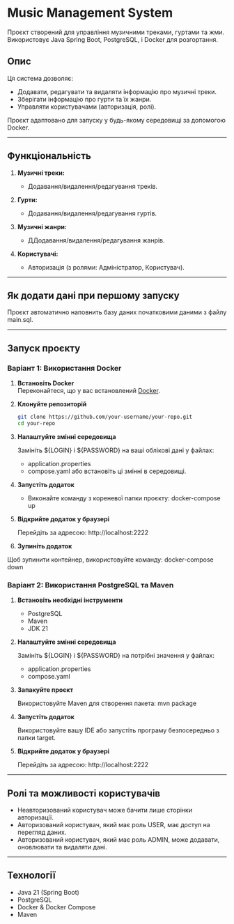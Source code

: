 # Music Management System

Проєкт створений для управління музичними треками, гуртами та жми. Використовує Java Spring Boot, PostgreSQL, і Docker для розгортання.

## Опис

Ця система дозволяє:
- Додавати, редагувати та видаляти інформацію про музичні треки.
- Зберігати інформацію про гурти та їх жанри.
- Управляти користувачами (авторизація, ролі).

Проєкт адаптовано для запуску у будь-якому середовищі за допомогою Docker.

---

## Функціональність

1. **Музичні треки:**
   - Додавання/видалення/редагування треків.

2. **Гурти:**
   - Додавання/видалення/редагування гуртів.

3. **Музичні жанри:**
   - ДДодавання/видалення/редагування жанрів.

4. **Користувачі:**
   - Авторизація (з ролями: Адміністратор, Користувач).

---

## Як додати дані при першому запуску

Проєкт автоматично наповнить базу даних початковими даними з файлу main.sql.

---

## Запуск проєкту

### Варіант 1: Використання Docker

1. **Встановіть Docker**  
   Переконайтеся, що у вас встановлений [Docker](https://www.docker.com/).

2. **Клонуйте репозиторій**  
   ```bash
   git clone https://github.com/your-username/your-repo.git
   cd your-repo

3. **Налаштуйте змінні середовища**

   Замініть ${LOGIN} і ${PASSWORD} на ваші облікові дані у файлах:

   - application.properties
   - compose.yaml або встановіть ці змінні в середовищі.

4. **Запустіть додаток**

   - Виконайте команду з кореневої папки проєкту: docker-compose up

5. **Відкрийте додаток у браузері**

   Перейдіть за адресою: http://localhost:2222

6. **Зупиніть додаток**

Щоб зупинити контейнер, використовуйте команду: docker-compose down

### Варіант 2: Використання PostgreSQL та Maven

1. **Встановіть необхідні інструменти**

   - PostgreSQL
   - Maven
   - JDK 21

2. **Налаштуйте змінні середовища**

   Замініть ${LOGIN} і ${PASSWORD} на потрібні значення у файлах: 

   - application.properties
   - compose.yaml

3. **Запакуйте проєкт**

   Використовуйте Maven для створення пакета: mvn package

4. **Запустіть додаток**

   Використовуйте вашу IDE або запустіть програму безпосередньо з папки target.

5. **Відкрийте додаток у браузері**

   Перейдіть за адресою: http://localhost:2222

---

## Ролі та можливості користувачів

- Неавторизований користувач може бачити лише сторінки авторизації.
- Авторизований користувач, який має роль USER, має доступ на перегляд даних.
- Авторизований користувач, який має роль ADMIN, може додавати, оновлювати та видаляти дані.

---

## Технології

- Java 21 (Spring Boot)
- PostgreSQL
- Docker & Docker Compose
- Maven






